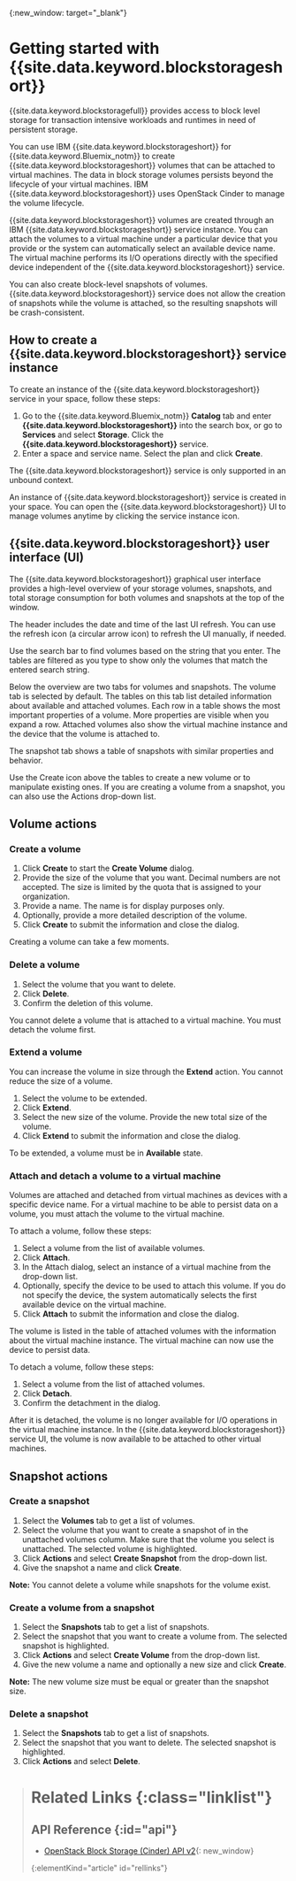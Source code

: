 {:new_window: target="_blank"} 

# Getting started with {{site.data.keyword.blockstorageshort}}

{{site.data.keyword.blockstoragefull}} provides access to block level storage for transaction intensive workloads and runtimes in need of persistent storage.

You can use IBM {{site.data.keyword.blockstorageshort}} for {{site.data.keyword.Bluemix_notm}} to create {{site.data.keyword.blockstorageshort}} volumes that can be attached to virtual machines. The data in block storage volumes persists beyond the lifecycle of your virtual machines. IBM {{site.data.keyword.blockstorageshort}} uses OpenStack Cinder to manage the volume lifecycle.

{{site.data.keyword.blockstorageshort}} volumes are created through an IBM {{site.data.keyword.blockstorageshort}} service instance. You can attach the volumes to a virtual machine under a particular device that you provide or the system can automatically select an available device name. The virtual machine performs its I/O operations directly with the specified device independent of the {{site.data.keyword.blockstorageshort}} service.

You can also create block-level snapshots of volumes. {{site.data.keyword.blockstorageshort}} service does not allow the creation of snapshots while the volume is attached, so the resulting snapshots will be crash-consistent. 

## How to create a {{site.data.keyword.blockstorageshort}} service instance
To create an instance of the {{site.data.keyword.blockstorageshort}} service in your space, follow these steps:
 
1.	Go to the {{site.data.keyword.Bluemix_notm}} **Catalog** tab and enter **{{site.data.keyword.blockstorageshort}}** into the search box, or go to **Services** and select **Storage**. Click the **{{site.data.keyword.blockstorageshort}}** service. 
2.	Enter a space and service name. Select the plan and click **Create**.
 	
The {{site.data.keyword.blockstorageshort}} service is only supported in an unbound context. 

An instance of {{site.data.keyword.blockstorageshort}} service is created in your space. You can open the {{site.data.keyword.blockstorageshort}} UI to manage volumes anytime by clicking the service instance icon.

## {{site.data.keyword.blockstorageshort}} user interface (UI)
The {{site.data.keyword.blockstorageshort}} graphical user interface provides a high-level overview of your storage volumes, snapshots, and total storage consumption for both volumes and snapshots at the top of the window. 

The header includes the date and time of the last UI refresh. You can use the refresh icon (a circular arrow icon) to refresh the UI manually, if needed. 

Use the search bar to find volumes based on the string that you enter. The tables are filtered as you type to show only the volumes that match the entered search string.

Below the overview are two tabs for volumes and snapshots. The volume tab is selected by default. The tables on this tab list detailed information about available and attached volumes. Each row in a table shows the most important properties of a volume. More properties are visible when you expand a row. Attached volumes also show the virtual machine instance and the device that the volume is attached to. 

The snapshot tab shows a table of snapshots with similar properties and behavior. 

Use the Create icon above the tables to create a new volume or to manipulate existing ones. If you are creating a volume from a snapshot, you can also use the Actions drop-down list.


## Volume actions

### Create a volume

1.	Click **Create** to start the **Create Volume** dialog.
2.	Provide the size of the volume that you want. Decimal numbers are not accepted. The size is limited by the quota that is assigned to your organization.
3.	Provide a name. The name is for display purposes only.
4.	Optionally, provide a more detailed description of the volume. 
5.	Click **Create** to submit the information and close the dialog. 

Creating a volume can take a few moments. 

### Delete a volume

1.	Select the volume that you want to delete.
2.	Click **Delete**.
3.	Confirm the deletion of this volume.

You cannot delete a volume that is attached to a virtual machine. You must detach the volume first.

### Extend a volume
You can increase the volume in size through the **Extend** action. You cannot reduce the size of a volume.

1.	Select the volume to be extended.
2.	Click **Extend**.
3.	Select the new size of the volume. Provide the new total size of the volume.
4.	Click **Extend** to submit the information and close the dialog. 

To be extended, a volume must be in **Available** state. 

### Attach and detach a volume to a virtual machine
Volumes are attached and detached from virtual machines as devices with a specific device name. For a virtual machine to be able to persist data on a volume, you must attach the volume to the virtual machine.

To attach a volume, follow these steps: 

1.	Select a volume from the list of available volumes.
2.	Click **Attach**.
3.	In the Attach dialog, select an instance of a virtual machine from the drop-down list. 
4.	Optionally, specify the device to be used to attach this volume. If you do not specify the device, the system automatically selects the first available device on the virtual machine.
5.	Click **Attach** to submit the information and close the dialog.

The volume is listed in the table of attached volumes with the information about the virtual machine instance. 
The virtual machine can now use the device to persist data. 

To detach a volume, follow these steps: 

1.	Select a volume from the list of attached volumes. 
2.	Click **Detach**.
3.	Confirm the detachment in the dialog. 

After it is detached, the volume is no longer available for I/O operations in the virtual machine instance. In the {{site.data.keyword.blockstorageshort}} service UI, the volume is now available to be attached to other virtual machines.

## Snapshot actions

### Create a snapshot

1.	Select the **Volumes** tab to get a list of volumes.
2.	Select the volume that you want to create a snapshot of in the unattached volumes column. Make sure that the volume you select is unattached. The selected volume is highlighted. 
3.	Click **Actions** and select **Create Snapshot** from the drop-down list.
4.	Give the snapshot a name and click **Create**.

**Note:** You cannot delete a volume while snapshots for the volume exist. 

### Create a volume from a snapshot

1.	Select the **Snapshots** tab to get a list of snapshots.
2.	Select the snapshot that you want to create a volume from. The selected snapshot is highlighted.
3.	Click **Actions** and select **Create Volume** from the drop-down list.
4.	Give the new volume a name and optionally a new size and click **Create**. 

**Note:** The new volume size must be equal or greater than the snapshot size. 

### Delete a snapshot

1.	Select the **Snapshots** tab to get a list of snapshots.
2.	Select the snapshot that you want to delete. The selected snapshot is highlighted.
3.	Click **Actions** and select **Delete**. 



># Related Links {:class="linklist"}
>## API Reference {:id="api"}
>* [OpenStack Block Storage (Cinder) API v2](http://developer.openstack.org/api-ref-blockstorage-v2.html){: new_window}
>
>{:elementKind="article" id="rellinks"}
